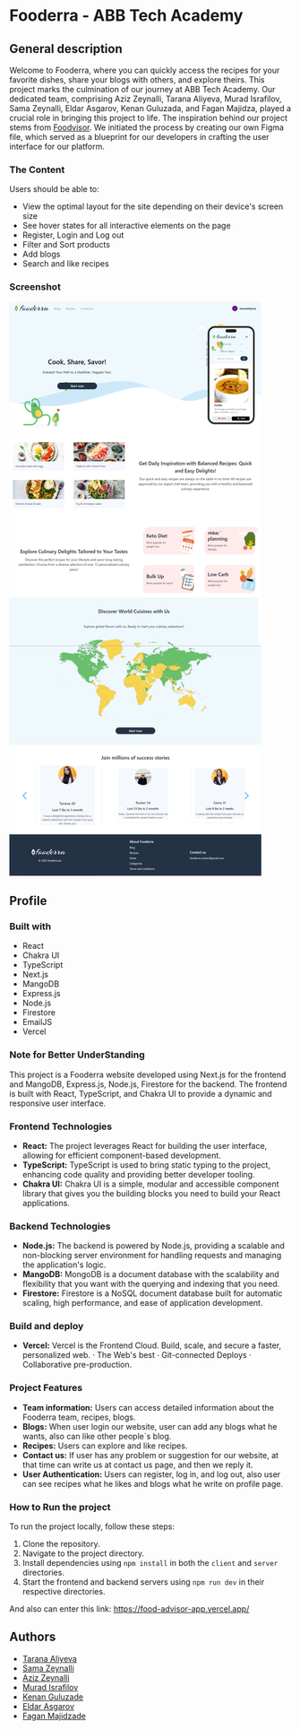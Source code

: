 # Fooderra - ABB Tech Academy

## General description

Welcome to Fooderra, where you can quickly access the recipes for your favorite dishes, share your blogs with others, and explore theirs. This project marks the culmination of our journey at ABB Tech Academy. Our dedicated team, comprising Aziz Zeynalli, Tarana Aliyeva, Murad Israfilov, Sama Zeynalli, Eldar Asgarov, Kenan Guluzada, and Fagan Majidza, played a crucial role in bringing this project to life. The inspiration behind our project stems from [Foodvisor](https://www.foodvisor.io/en/). We initiated the process by creating our own Figma file, which served as a blueprint for our developers in crafting the user interface for our platform.
### The Content

Users should be able to:

- View the optimal layout for the site depending on their device's screen size
- See hover states for all interactive elements on the page
- Register, Login and Log out
- Filter and Sort products
- Add blogs
- Search and like recipes

### Screenshot

![homepage](./public/images/MergedImages%20(1).png)

## Profile

### Built with
- React
- Chakra UI
- TypeScript
- Next.js
- MangoDB
- Express.js
- Node.js
- Firestore
- EmailJS
- Vercel

### Note for Better UnderStanding
This project is a Fooderra website developed using Next.js for the frontend and MangoDB, Express.js, Node.js, Firestore for the backend. The frontend is built with React, TypeScript, and Chakra UI to provide a dynamic and responsive user interface.

### Frontend Technologies
- **React:** The project leverages React for building the user interface, allowing for efficient component-based development.
- **TypeScript:** TypeScript is used to bring static typing to the project, enhancing code quality and providing better developer tooling.
- **Chakra UI:** Chakra UI is a simple, modular and accessible component library that gives you the building blocks you need to build your React applications.

### Backend Technologies
- **Node.js:** The backend is powered by Node.js, providing a scalable and non-blocking server environment for handling requests and managing the application's logic.
- **MangoDB:** MongoDB is a document database with the scalability and flexibility that you want with the querying and indexing that you need.
- **Firestore:** Firestore is a NoSQL document database built for automatic scaling, high performance, and ease of application development.  

### Build and deploy
- **Vercel:** Vercel is the Frontend Cloud. Build, scale, and secure a faster, personalized web. · The Web's best · Git-connected Deploys · Collaborative pre-production.

### Project Features
- **Team information:** Users can access detailed information about the Fooderra team, recipes, blogs.
- **Blogs:** When user login our website, user can add any blogs what he wants, also can like other people`s blog.
- **Recipes:** Users can explore and like recipes.
- **Contact us:** If user has any problem or suggestion for our website, at that time can write us at contact us page, and then we reply it.
- **User Authentication:** Users can register, log in, and log out, also user can see recipes what he likes and blogs what he write on profile page.

### How to Run the project

To run the project locally, follow these steps:
1. Clone the repository.
2. Navigate to the project directory.
3. Install dependencies using `npm install` in both the `client` and `server` directories.
4. Start the frontend and backend servers using `npm run dev` in their respective directories.
 
And also can enter this link: 
https://food-advisor-app.vercel.app/

## Authors
- [Tarana Aliyeva](https://www.linkedin.com/in/tarana-aliyeva/)
- [Sama Zeynalli](https://www.linkedin.com/in/sama-zeynalli/)
- [Aziz Zeynalli](https://github.com/AzizZeynalli)
- [Murad Israfilov](https://github.com/Murad633)
- [Kenan Guluzade](https://www.linkedin.com/in/kenan-guluzade/)
- [Eldar Asgarov](https://www.linkedin.com/in/eldar-asgarov/)
- [Fagan Majidzade](https://www.linkedin.com/in/fagan-majidzada-a690a0162/)